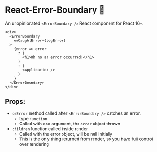 # React-Error-Boundary 🚯

An unopinionated `<ErrorBoundary />` React component for React 16+.

```JSX
<div>
  <ErrorBoundary
    onCaughtError={logError}
  >
    {error => error
      ? (
        <h1>Oh no an error occurred!</h1>
      )
      : (
        <Application />
      )
    }
  </ErrorBoundary>
</div>
```

## Props:

* `onError` method called after `<ErrorBoundary />` catches an error.
  * type `function`
  * Called with one argument, the `error` object thrown
* `children` function called inside render
  * Called with the error object, will be null initially
  * This is the only thing returned from render, so you have full control over rendering
